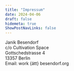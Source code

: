 ```yaml
---
title: "Impressum"
date: 2024-04-06
draft: false
hidemeta: true
ShowPostNavLinks: false
---
```


Janik Besendorf\
c/o Cultivation Space\
Gottschedstrasse 4\
13357 Berlin\
Email: work {ätt} besendorf.org
